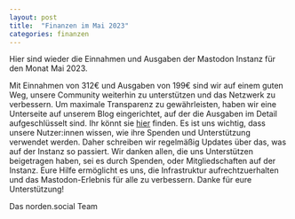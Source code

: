 ```yaml
---
layout: post
title:  "Finanzen im Mai 2023"
categories: finanzen
---
```

Hier sind wieder die Einnahmen und Ausgaben der Mastodon Instanz für den Monat Mai 2023.

Mit Einnahmen von 312€ und Ausgaben von 199€ sind wir auf einem guten Weg, unsere Community weiterhin zu unterstützen und das Netzwerk zu verbessern.
Um maximale Transparenz zu gewährleisten, haben wir eine Unterseite auf unserem Blog eingerichtet, auf der die Ausgaben im Detail aufgeschlüsselt sind. Ihr könnt sie [hier](https://blog.norden.social/finanzielles/) finden.
Es ist uns wichtig, dass unsere Nutzer:innen wissen, wie ihre Spenden und Unterstützung verwendet werden. Daher schreiben wir regelmäßig Updates über das, was auf der Instanz so passiert.
Wir danken allen, die uns Unterstützen beigetragen haben, sei es durch Spenden, oder Mitgliedschaften auf der Instanz. Eure Hilfe ermöglicht es uns, die Infrastruktur aufrechtzuerhalten und das Mastodon-Erlebnis für alle zu verbessern.
Danke für eure Unterstützung!

Das norden.social Team
